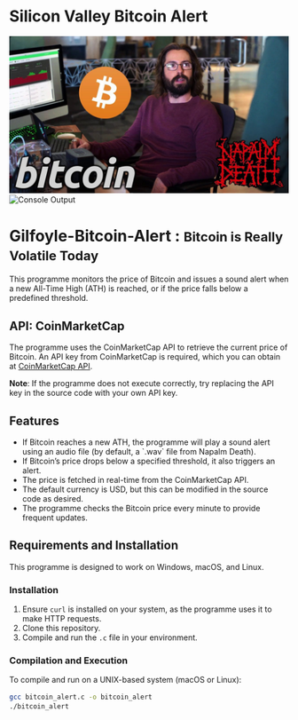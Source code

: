 # Silicon Valley Bitcoin Alert
<img src="gilfoyle.jpg" title="Silicon Valley Bitcoin Alert">
<img src="update.png" title="Console Output">

# Gilfoyle-Bitcoin-Alert : <small>Bitcoin is Really Volatile Today</small>

This programme monitors the price of Bitcoin and issues a sound alert when a new All-Time High (ATH) is reached, or if the price falls below a predefined threshold.

## API: CoinMarketCap
The programme uses the CoinMarketCap API to retrieve the current price of Bitcoin. An API key from CoinMarketCap is required, which you can obtain at [CoinMarketCap API](https://coinmarketcap.com/api/documentation/v1/#).

**Note**: If the programme does not execute correctly, try replacing the API key in the source code with your own API key.

## Features
<ul>
  <li>If Bitcoin reaches a new ATH, the programme will play a sound alert using an audio file (by default, a `.wav` file from Napalm Death).</li>
  <li>If Bitcoin’s price drops below a specified threshold, it also triggers an alert.</li>
  <li>The price is fetched in real-time from the CoinMarketCap API.</li>
  <li>The default currency is USD, but this can be modified in the source code as desired.</li>
  <li>The programme checks the Bitcoin price every minute to provide frequent updates.</li>
</ul>

## Requirements and Installation
This programme is designed to work on Windows, macOS, and Linux.

### Installation
1. Ensure `curl` is installed on your system, as the programme uses it to make HTTP requests.
2. Clone this repository.
3. Compile and run the `.c` file in your environment.

### Compilation and Execution
To compile and run on a UNIX-based system (macOS or Linux):

```bash
gcc bitcoin_alert.c -o bitcoin_alert
./bitcoin_alert
